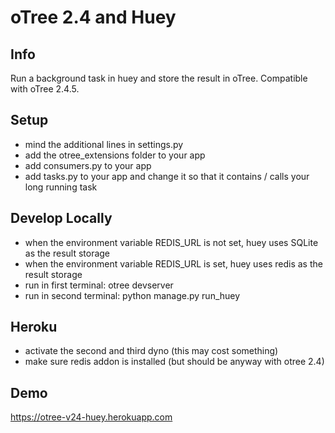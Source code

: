 # oTree 2.4 and Huey

## Info
Run a background task in huey and store the result in oTree. Compatible with oTree 2.4.5.

## Setup
- mind the additional lines in settings.py
- add the otree_extensions folder to your app
- add consumers.py to your app
- add tasks.py to your app and change it so that it contains / calls your long running task


## Develop Locally
- when the environment variable REDIS_URL is not set, huey uses SQLite as the result storage
- when the environment variable REDIS_URL is set, huey uses redis as the result storage
- run in first terminal: otree devserver
- run in second terminal: python manage.py run_huey

## Heroku
- activate the second and third dyno (this may cost something)
- make sure redis addon is installed (but should be anyway with otree 2.4)

## Demo
https://otree-v24-huey.herokuapp.com